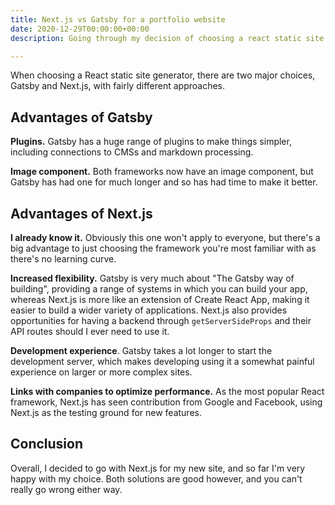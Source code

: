 ```yaml
---
title: Next.js vs Gatsby for a portfolio website
date: 2020-12-29T00:00:00+00:00
description: Going through my decision of choosing a react static site generator

---
```

When choosing a React static site generator, there are two major choices, Gatsby and Next.js, with fairly different approaches.

## Advantages of Gatsby

**Plugins.** Gatsby has a huge range of plugins to make things simpler, including connections to CMSs and markdown processing.

**Image component.** Both frameworks now have an image component, but Gatsby has had one for much longer and so has had time to make it better.

## Advantages of Next.js

**I already know it.** Obviously this one won't apply to everyone, but there's a big advantage to just choosing the framework you're most familiar with as there's no learning curve.

**Increased flexibility.** Gatsby is very much about "The Gatsby way of building", providing a range of systems in which you can build your app, whereas Next.js is more like an extension of Create React App, making it easier to build a wider variety of applications.  Next.js also provides opportunities for having a backend through `getServerSideProps` and their API routes should I ever need to use it.

**Development experience**. Gatsby takes a lot longer to start the development server, which makes developing using it a somewhat painful experience on larger or more complex sites. 

**Links with companies to optimize performance.** As the most popular React framework, Next.js has seen contribution from Google and Facebook, using Next.js as the testing ground for new features.

## Conclusion

Overall, I decided to go with Next.js for my new site, and so far I'm very happy with my choice. Both solutions are good however, and you can't really go wrong either way.